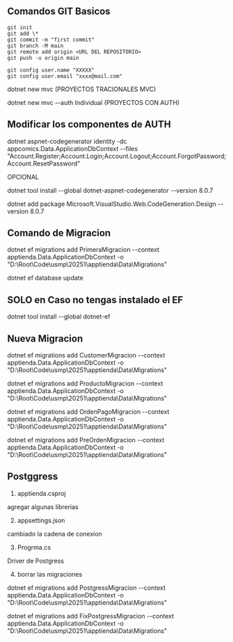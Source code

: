 ## Comandos GIT Basicos

```
git init
git add \*
git commit -m "first commit"
git branch -M main
git remote add origin <URL DEL REPOSITORIO>
git push -u origin main

git config user.name "XXXXX"
git config user.email "xxxx@mail.com"
```

dotnet new mvc (PROYECTOS TRACIONALES MVC)

dotnet new mvc --auth Individual (PROYECTOS CON AUTH)

## Modificar los componentes de AUTH

dotnet aspnet-codegenerator identity -dc appcomics.Data.ApplicationDbContext --files "Account.Register;Account.Login;Account.Logout;Account.ForgotPassword;Account.ResetPassword"

OPCIONAL

dotnet tool install --global dotnet-aspnet-codegenerator --version 8.0.7

dotnet add package Microsoft.VisualStudio.Web.CodeGeneration.Design --version 8.0.7

## Comando de Migracion

dotnet ef migrations add PrimeraMigracion --context apptienda.Data.ApplicationDbContext -o "D:\Root\Code\usmp\20251\apptienda\Data\Migrations"

dotnet ef database update

## SOLO en Caso no tengas instalado el EF

dotnet tool install --global dotnet-ef

## Nueva Migracion

dotnet ef migrations add CustomerMigracion --context apptienda.Data.ApplicationDbContext -o "D:\Root\Code\usmp\20251\apptienda\Data\Migrations"

dotnet ef migrations add ProductoMigracion --context apptienda.Data.ApplicationDbContext -o "D:\Root\Code\usmp\20251\apptienda\Data\Migrations"

dotnet ef migrations add OrdenPagoMigracion --context apptienda.Data.ApplicationDbContext -o "D:\Root\Code\usmp\20251\apptienda\Data\Migrations"

dotnet ef migrations add PreOrdenMigracion --context apptienda.Data.ApplicationDbContext -o "D:\Root\Code\usmp\20251\apptienda\Data\Migrations"

## Postggress

1. apptienda.csproj

agregar algunas librerias

2. appsettings.json

cambiado la cadena de conexion

3. Progrma.cs

Driver de Postgress

4. borrar las migraciones

dotnet ef migrations add PostgressMigracion --context apptienda.Data.ApplicationDbContext -o "D:\Root\Code\usmp\20251\apptienda\Data\Migrations"

dotnet ef migrations add FixPostgressMigracion --context apptienda.Data.ApplicationDbContext -o "D:\Root\Code\usmp\20251\apptienda\Data\Migrations"
